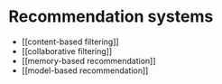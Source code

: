 # Recommendation systems

* [[content-based filtering]]
* [[collaborative filtering]]
* [[memory-based recommendation]]
* [[model-based recommendation]]

